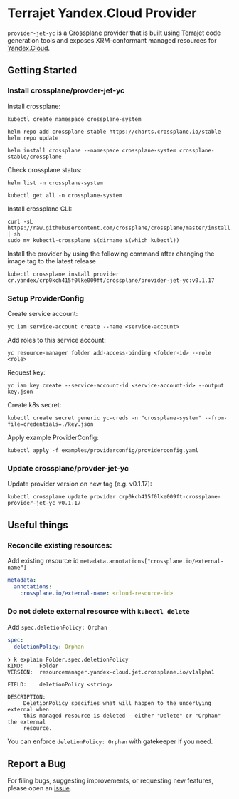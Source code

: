 # Terrajet Yandex.Cloud Provider

`provider-jet-yc` is a [Crossplane](https://crossplane.io/) provider that is built
using [Terrajet](https://github.com/crossplane-contrib/terrajet) code generation tools and exposes XRM-conformant
managed resources for [Yandex.Cloud](https://cloud.yandex.com/).

## Getting Started

### Install crossplane/provder-jet-yc

Install crossplane:

```
kubectl create namespace crossplane-system

helm repo add crossplane-stable https://charts.crossplane.io/stable
helm repo update

helm install crossplane --namespace crossplane-system crossplane-stable/crossplane 
```

Check crossplane status:

```
helm list -n crossplane-system

kubectl get all -n crossplane-system
```

Install crossplane CLI:

```shell
curl -sL https://raw.githubusercontent.com/crossplane/crossplane/master/install.sh | sh
sudo mv kubectl-crossplane $(dirname $(which kubectl))
```

Install the provider by using the following command after changing the image tag to the latest release

```
kubectl crossplane install provider cr.yandex/crp0kch415f0lke009ft/crossplane/provider-jet-yc:v0.1.17
```

### Setup ProviderConfig

Create service account:

```
yc iam service-account create --name <service-account>
```

Add roles to this service account:

```shell
yc resource-manager folder add-access-binding <folder-id> --role <role>
```

Request key:

```shell
yc iam key create --service-account-id <service-account-id> --output key.json
```

Create k8s secret:

```shell
kubectl create secret generic yc-creds -n "crossplane-system" --from-file=credentials=./key.json
```

Apply example ProviderConfig:

```
kubectl apply -f examples/providerconfig/providerconfig.yaml
```

### Update crossplane/provder-jet-yc

Update provider version on new tag (e.g. v0.1.17):

```
kubectl crossplane update provider crp0kch415f0lke009ft-crossplane-provider-jet-yc v0.1.17
```

## Useful things

### Reconcile existing resources:

Add existing resource id `metadata.annotations["crossplane.io/external-name"]`

```yaml
metadata:
  annotations:
    crossplane.io/external-name: <cloud-resource-id>
```

### Do not delete external resource with `kubectl delete`

Add `spec.deletionPolicy: Orphan`

```yaml
spec:
  deletionPolicy: Orphan
```

```shell
❯ k explain Folder.spec.deletionPolicy
KIND:     Folder
VERSION:  resourcemanager.yandex-cloud.jet.crossplane.io/v1alpha1

FIELD:    deletionPolicy <string>

DESCRIPTION:
     DeletionPolicy specifies what will happen to the underlying external when
     this managed resource is deleted - either "Delete" or "Orphan" the external
     resource.
```

You can enforce `deletionPolicy: Orphan` with gatekeeper if you need.

## Report a Bug

For filing bugs, suggesting improvements, or requesting new features, please open
an [issue](https://github.com/yandex-cloud/provider-jet-yc/issues).
